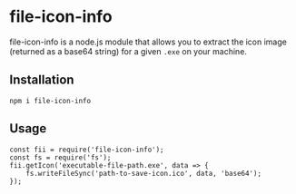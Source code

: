 # file-icon-info

file-icon-info is a node.js module that allows you to extract the icon image (returned as a base64 string) for a given `.exe` on your machine.

## Installation

`npm i file-icon-info`

## Usage

    const fii = require('file-icon-info');
    const fs = require('fs');
    fii.getIcon('executable-file-path.exe', data => {
        fs.writeFileSync('path-to-save-icon.ico', data, 'base64');
    });

